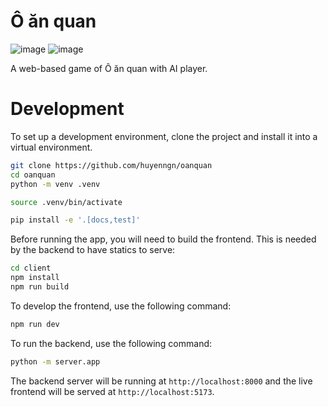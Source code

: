 # Ô ăn quan

![image](https://github.com/huyenngn/oanquan/actions/workflows/build-test.yml/badge.svg)
![image](https://github.com/huyenngn/oanquan/actions/workflows/lint.yml/badge.svg)

A web-based game of Ô ăn quan with AI player.

# Development

To set up a development environment, clone the project and install it into a virtual environment.

```sh
git clone https://github.com/huyenngn/oanquan
cd oanquan
python -m venv .venv

source .venv/bin/activate

pip install -e '.[docs,test]'
```

Before running the app, you will need to build the frontend. This is needed by the backend to have statics to serve:

```sh
cd client
npm install
npm run build
```

To develop the frontend, use the following command:

```sh
npm run dev
```

To run the backend, use the following command:

```sh
python -m server.app
```

The backend server will be running at `http://localhost:8000` and the live frontend will be served at `http://localhost:5173`.

